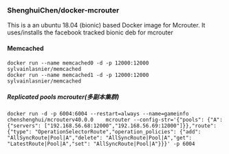 ### ShenghuiChen/docker-mcrouter
This is a an ubuntu 18.04 (bionic) based Docker image for Mcrouter. It uses/installs the facebook tracked bionic deb for mcrouter

#### Memcached
```
docker run --name memcached0 -d -p 12000:12000  sylvainlasnier/memcached
docker run --name memcached1 -d -p 12000:12000 sylvainlasnier/memcached
```

##### Replicated pools mcrouter(多副本集群)
```
docker run -d -p 6004:6004 --restart=always --name=gameinfo   chenshenghui/mcrouterv40.0.0    mcrouter --config-str='{"pools": {"A": {"servers": ["192.168.56.68:12000","192.168.56.69:12000"]}},"route": {"type": "OperationSelectorRoute","operation_policies": {"add": "AllSyncRoute|Pool|A","delete": "AllSyncRoute|Pool|A","get": "LatestRoute|Pool|A","set": "AllSyncRoute|Pool|A"}}}' -p 6004
```
